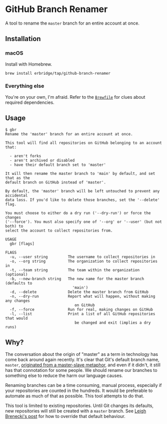 # GitHub Branch Renamer

A tool to rename the `master` branch for an entire account at once.

## Installation

### macOS

Install with Homebrew.

```sh
brew install erbridge/tap/github-branch-renamer
```

### Everything else

You're on your own, I'm afraid. Refer to the [`Brewfile`](Brewfile) for clues
about required dependencies.

## Usage

```
$ gbr
Rename the 'master' branch for an entire account at once.

This tool will find all repositories on GitHub belonging to an account that:

  - aren't forks
  - aren't archived or disabled
  - have their default branch set to 'master'

It will then rename the master branch to 'main' by default, and set that as the
default branch on GitHub instead of 'master'.

By default, the 'master' branch will be left untouched to prevent any accidental
data loss. If you'd like to delete those branches, set the '--delete' flag.

You must choose to either do a dry run ('--dry-run') or force the changes
('--force'). You must also specify one of '--org' or '--user' (but not both) to
select the account to collect repositories from.

USAGE
  gbr [flags]

FLAGS
  -u, --user string         The username to collect repositories in
  -o, --org string          The organization to collect repositories in
  -t, --team string         The team within the organization (optional)
  -b, --new-branch string   The new name for the master branch (defaults to
                              'main')
  -d, --delete              Delete the master branch from GitHub
  -n, --dry-run             Report what will happen, without making any changes
                               on GitHub
  -f, --force               Run for real, making changes on GitHub
  -l, --list                Print a list of all GitHub repositories that would
                               be changed and exit (implies a dry runs)
```

## Why?

The conversation about the origin of "master" as a term in technology has come
back around again recently. It's clear that Git's default branch name, `master`,
[originated from a master-slave metaphor](https://mail.gnome.org/archives/desktop-devel-list/2019-May/msg00066.html),
and even if it didn't, it still has that connotation for some people. We should
rename our branches to something else to reduce the harm our language causes.

Renaming branches can be a time consuming, manual process, especially if your
repositories are counted in the hundreds. It would be preferable to automate as
much of that as possible. This tool attempts to do that.

This tool is limited to existing repositories. Until Git changes its defaults,
new repositories will still be created with a `master` branch. See
[Leigh Brenecki's post](https://leigh.net.au/writing/git-init-main/) for how to
override that default behaviour.
